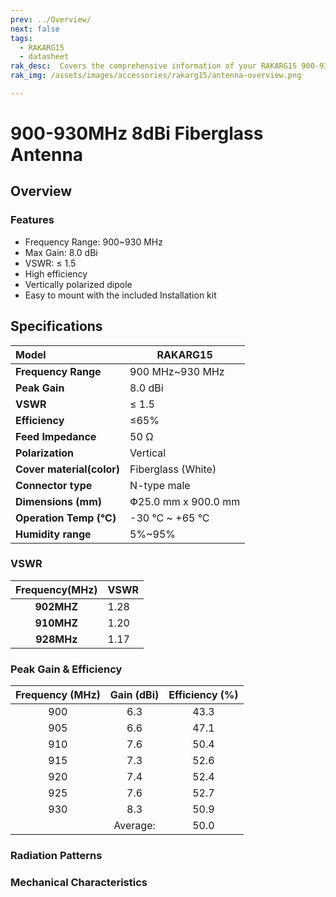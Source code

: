 ```yaml
---
prev: ../Overview/
next: false
tags:
  - RAKARG15
  - datasheet
rak_desc:  Covers the comprehensive information of your RAKARG15 900-930MHz 8dBi Fiberglass Antenna to help you in using it. This information includes technical specifications and characteristics.
rak_img: /assets/images/accessories/rakarg15/antenna-overview.png

---
```


# 900-930MHz 8dBi Fiberglass Antenna

## Overview

### Features

-   Frequency Range: 900~930&nbsp;MHz
-   Max Gain: 8.0&nbsp;dBi
-   VSWR: ≤ 1.5
-   High efficiency
-   Vertically polarized dipole
-   Easy to mount with the included Installation kit

<rk-img
  src="/assets/images/accessories/rakarg15/antenna-overview.png"
  width="70%"
  caption="RAKARG15 Overview"
/>

## Specifications

| Model                     | RAKARG15                      |
| :------------------------ | ----------------------------- |
| **Frequency Range**       | 900&nbsp;MHz~930&nbsp;MHz     |
| **Peak Gain**             | 8.0&nbsp;dBi                  |
| **VSWR**                  | ≤ 1.5                         |
| **Efficiency**            | ≤65%                          |
| **Feed Impedance**        | 50&nbsp;Ω                     |
| **Polarization**          | Vertical                      |
| **Cover material(color)** | Fiberglass (White)           |
| **Connector type**        | N-type male                   |
| **Dimensions (mm)**       | Փ25.0&nbsp;mm x 900.0&nbsp;mm |
| **Operation Temp (°C)**   | -30&nbsp;°C ~ +65&nbsp;°C     |
| **Humidity range**        | 5%~95%                        |

### VSWR

| **Frequency(MHz)** | VSWR |
| :----------------: | ---- |
|     **902MHZ**     | 1.28 |
|     **910MHZ**     | 1.20 |
|     **928MHz**     | 1.17 |

<rk-img
  src="/assets/images/accessories/rakarg15/vswr.png"
  width="70%"
  caption="RAKARG15 VSWR graph"
/>

### Peak Gain & Efficiency

| **Frequency (MHz)** | **Gain (dBi)** | **Efficiency (%)** |
| :-----------------: | :------------: | :----------------: |
|         900         |      6.3       |        43.3        |
|         905         |      6.6       |        47.1        |
|         910         |      7.6       |        50.4        |
|         915         |      7.3       |        52.6        |
|         920         |      7.4       |        52.4        |
|         925         |      7.6       |        52.7        |
|         930         |      8.3       |        50.9        |
|                     |    Average:    |        50.0        |

### Radiation Patterns

<rk-img
  src="/assets/images/accessories/rakarg15/900.png"
  width="70%"
  caption="Radiation pattern at 900MHz"
/>

<rk-img
  src="/assets/images/accessories/rakarg15/910.png"
  width="70%"
  caption="Radiation pattern at 910MHz"
/>

<rk-img
  src="/assets/images/accessories/rakarg15/920.png"
  width="70%"
  caption="Radiation pattern at 920MHz"
/>

<rk-img
  src="/assets/images/accessories/rakarg15/930.png"
  width="70%"
  caption="Radiation pattern at 930MHz"
/>


### Mechanical Characteristics

<rk-img
  src="/assets/images/accessories/rakarg15/8dBi_dimensions.png"
  width="60%"
  caption="RAKARG15 Atenna dimensions"
/>
